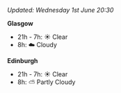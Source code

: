 *Updated: Wednesday 1st June 20:30*

**Glasgow**

* 21h - 7h: :sunny: Clear
* 8h: :cloud: Cloudy

**Edinburgh**

* 21h - 7h: :sunny: Clear
* 8h: :partly_sunny: Partly Cloudy
